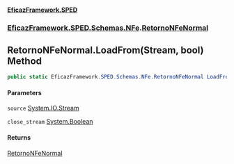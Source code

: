 #### [EficazFramework.SPED](EficazFrameworkSPED.md 'EficazFramework SPED')
### [EficazFramework.SPED.Schemas.NFe](EficazFramework.SPED.Schemas.NFe.md 'EficazFramework.SPED.Schemas.NFe').[RetornoNFeNormal](EficazFramework.SPED.Schemas.NFe/RetornoNFeNormal.md 'EficazFramework.SPED.Schemas.NFe.RetornoNFeNormal')

## RetornoNFeNormal.LoadFrom(Stream, bool) Method

```csharp
public static EficazFramework.SPED.Schemas.NFe.RetornoNFeNormal LoadFrom(System.IO.Stream source, bool close_stream=true);
```
#### Parameters

<a name='EficazFramework.SPED.Schemas.NFe.RetornoNFeNormal.LoadFrom(System.IO.Stream,bool).source'></a>

`source` [System.IO.Stream](https://docs.microsoft.com/en-us/dotnet/api/System.IO.Stream 'System.IO.Stream')

<a name='EficazFramework.SPED.Schemas.NFe.RetornoNFeNormal.LoadFrom(System.IO.Stream,bool).close_stream'></a>

`close_stream` [System.Boolean](https://docs.microsoft.com/en-us/dotnet/api/System.Boolean 'System.Boolean')

#### Returns
[RetornoNFeNormal](EficazFramework.SPED.Schemas.NFe/RetornoNFeNormal.md 'EficazFramework.SPED.Schemas.NFe.RetornoNFeNormal')